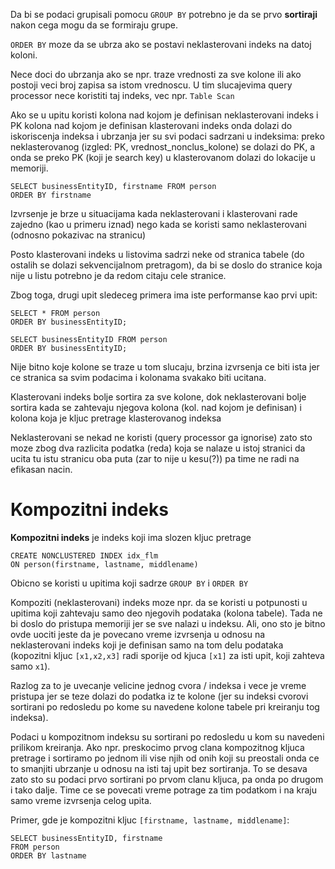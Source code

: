 Da bi se podaci grupisali pomocu `GROUP BY` potrebno je da se prvo **sortiraji** nakon cega mogu da se formiraju grupe.

`ORDER BY` moze da se ubrza ako se postavi neklasterovani indeks na datoj koloni. 

Nece doci do ubrzanja ako se npr. traze vrednosti za sve kolone ili ako postoji veci broj zapisa sa istom vrednoscu. 
U tim slucajevima query processor nece koristiti taj indeks, vec npr. `Table Scan`


Ako se u upitu koristi kolona nad kojom je definisan neklasterovani indeks i  PK kolona nad kojom je definisan klasterovani indeks onda 
dolazi do iskoriscenja indeksa i ubrzanja jer su svi podaci sadrzani u indeksima: 
preko neklasterovanog (izgled: PK, vrednost_nonclus_kolone) se dolazi do PK, a onda se preko PK (koji je search key) 
u klasterovanom dolazi do lokacije u memoriji.

```TSQL
SELECT businessEntityID, firstname FROM person
ORDER BY firstname
```


Izvrsenje je brze u situacijama kada neklasterovani i klasterovani rade zajedno (kao u primeru iznad) nego 
kada se koristi samo neklasterovani (odnosno pokazivac na stranicu)

Posto klasterovani indeks u listovima sadrzi neke od stranica tabele (do ostalih se dolazi sekvencijalnom
pretragom), da bi se doslo do stranice koja nije u listu potrebno je da redom citaju cele stranice.

Zbog toga, drugi upit sledeceg primera ima iste performanse kao prvi upit:
```TSQL
SELECT * FROM person
ORDER BY businessEntityID;

SELECT businessEntityID FROM person
ORDER BY businessEntityID;
```

Nije bitno koje kolone se traze u tom slucaju, brzina izvrsenja ce biti ista jer ce stranica sa svim podacima 
i kolonama svakako biti ucitana.


Klasterovani indeks bolje sortira za sve kolone, dok neklasterovani bolje sortira kada se zahtevaju njegova 
kolona (kol. nad kojom je definisan) i kolona koja je kljuc pretrage klasterovanog indeksa


Neklasterovani se nekad ne koristi (query processor ga ignorise) zato sto moze zbog dva razlicita podatka (reda) 
koja se nalaze u istoj stranici da ucita tu istu stranicu oba puta (zar to nije u kesu(?)) pa time ne radi na
efikasan nacin.

# Kompozitni indeks

**Kompozitni indeks** je indeks koji ima slozen kljuc pretrage

```TSQL
CREATE NONCLUSTERED INDEX idx_flm
ON person(firstname, lastname, middlename)
```

Obicno se koristi u upitima koji sadrze `GROUP BY` i `ORDER BY`


Kompoziti (neklasterovani) indeks moze npr. da se koristi u potpunosti u upitima koji zahtevaju samo deo njegovih podataka (kolona tabele). 
Tada ne bi doslo do pristupa memoriji jer se sve nalazi u indeksu. 
Ali, ono sto je bitno ovde uociti jeste da je povecano vreme izvrsenja u odnosu na neklasterovani indeks koji je definisan samo na tom delu podataka
(kopozitni kljuc `[x1,x2,x3]` radi sporije od kjuca `[x1]` za isti upit, koji zahteva samo `x1`). 

Razlog za to je uvecanje velicine jednog cvora / indeksa i vece je vreme pristupa jer se teze dolazi do podatka iz te kolone (jer su indeksi cvorovi sortirani
po redosledu po kome su navedene kolone tabele pri kreiranju tog indeksa).


Podaci u kompozitnom indeksu su sortirani po redosledu u kom su navedeni prilikom kreiranja. 
Ako npr. preskocimo prvog clana kompozitnog kljuca pretrage i sortiramo po jednom ili vise njih od onih koji su preostali onda 
ce to smanjiti ubrzanje u odnosu na isti taj upit bez sortiranja. To se desava zato sto su podaci prvo sortirani po prvom clanu kljuca, 
pa onda po drugom i tako dalje. Time ce se povecati vreme potrage za tim podatkom i na kraju samo vreme izvrsenja celog upita.

Primer, gde je kompozitni kljuc `[firstname, lastname, middlename]`:
```TSQL
SELECT businessEntityID, firstname
FROM person
ORDER BY lastname
``` 
